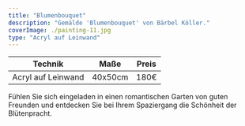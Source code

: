 ```yaml
---
title: "Blumenbouquet"
description: "Gemälde 'Blumenbouquet' von Bärbel Köller."
coverImage: ./painting-11.jpg
type: "Acryl auf Leinwand"
---
```


| Technik         | Maße    | Preis |
|-----------------|---------|-------|
| Acryl auf Leinwand | 40x50cm | 180€  |


Fühlen Sie sich eingeladen in einen romantischen Garten von guten Freunden und entdecken Sie bei Ihrem Spaziergang die Schönheit der Blütenpracht.